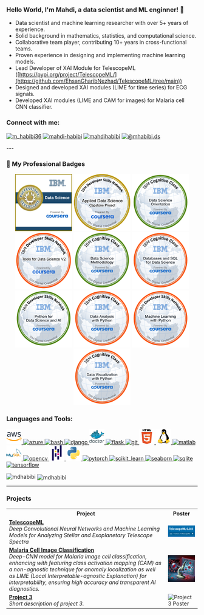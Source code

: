 ### Hello World, I'm Mahdi, a data scientist and ML enginner! 👋
- Data scientist and machine learning researcher with over 5+ years of experience.
- Solid background in mathematics, statistics, and computational science.
- Collaborative team player, contributing 10+ years in cross-functional teams.
- Proven experience in designing and implementing machine learning models.
- Lead Developer of XAI Module for TelescopeML ([https://pypi.org/project/TelescopeML/](https://github.com/EhsanGharibNezhad/TelescopeML/tree/main))
- Designed and developed XAI modules (LIME for time series) for ECG signals.
- Developed XAI modules (LIME and CAM for images) for Malaria cell CNN classifier.

<h3 align="left">Connect with me:</h3>
<p align="left">
<a href="https://twitter.com/m_habibi36" target="blank"><img align="center" src="https://raw.githubusercontent.com/rahuldkjain/github-profile-readme-generator/master/src/images/icons/Social/twitter.svg" alt="m_habibi36" height="30" width="40" /></a>
<a href="https://linkedin.com/in/mahdi-habibi" target="blank"><img align="center" src="https://raw.githubusercontent.com/rahuldkjain/github-profile-readme-generator/master/src/images/icons/Social/linked-in-alt.svg" alt="mahdi-habibi" height="30" width="40" /></a>
<a href="https://kaggle.com/mahdihabibi" target="blank"><img align="center" src="https://raw.githubusercontent.com/rahuldkjain/github-profile-readme-generator/master/src/images/icons/Social/kaggle.svg" alt="mahdihabibi" height="30" width="40" /></a>
<a href="https://medium.com/@mhabibi.ds" target="blank"><img align="center" src="https://raw.githubusercontent.com/rahuldkjain/github-profile-readme-generator/master/src/images/icons/Social/medium.svg" alt="@mhabibi.ds" height="30" width="40" /></a>
</p>
---

### 🏅 My Professional Badges

<p align="center">
  <a href="https://www.credly.com/badges/bc43b40a-eef4-4f7a-8f9d-ed97f8b4419e/public_url"><img src="./data-science-professional-certificate-v2.png" width="150"></a>
  <a href="https://www.credly.com/badges/7ea6a665-c975-468c-a385-b84c8dfcb485/public_url"><img src="./applied-data-science-capstone.1.png" width="150"></a>
  <a href="https://www.credly.com/badges/fe0dc299-dd44-416d-827f-be2bfb5d4ac1/public_url"><img src="./data-science-orientation.png" width="150"></a>
  <a href="https://www.credly.com/badges/517ed3bd-99e0-4e06-a71a-7b4c608b38bb/public_url"><img src="./tools-for-data-science-v2.png" width="150"></a>
  <a href="https://www.credly.com/badges/4c44dda4-2eb8-4ecc-ac33-28893e13b6bc/public_url"><img src="./Data_Science_Methodology_Foundational.png" width="150"></a>
  <a href="https://www.credly.com/badges/81761b38-53d2-4f47-8dee-42dc1a9af259/public_url"><img src="./databases-and-sql-for-data-science.png" width="150"></a>
  <a href="https://www.credly.com/badges/477bb76c-b576-45df-80d0-786e5f52e0b2/public_url"><img src="./python-for-data-science-and-ai.png" width="150"></a>
  <a href="https://www.credly.com/badges/af63bb30-cacf-4bd3-8782-946aa34b3dfe/public_url"><img src="./data-analysis-with-python (1).png" width="150"></a>
  <a href="https://www.credly.com/badges/57740ecd-223d-40c9-8d14-814e19b17b46/public_url"><img src="./machine-learning-with-python (1).png" width="150"></a>
  <a href="https://www.credly.com/badges/7ccde3f1-f520-4186-87b3-b68ba1334d9a/public_url"><img src="./data-visualization-with-python.png" width="150"></a>
</p>

<h3 align="left">Languages and Tools:</h3>
<p align="left"> <a href="https://aws.amazon.com" target="_blank" rel="noreferrer"> <img src="https://raw.githubusercontent.com/devicons/devicon/master/icons/amazonwebservices/amazonwebservices-original-wordmark.svg" alt="aws" width="40" height="40"/> </a> <a href="https://azure.microsoft.com/en-in/" target="_blank" rel="noreferrer"> <img src="https://www.vectorlogo.zone/logos/microsoft_azure/microsoft_azure-icon.svg" alt="azure" width="40" height="40"/> </a> <a href="https://www.gnu.org/software/bash/" target="_blank" rel="noreferrer"> <img src="https://www.vectorlogo.zone/logos/gnu_bash/gnu_bash-icon.svg" alt="bash" width="40" height="40"/> </a> <a href="https://www.djangoproject.com/" target="_blank" rel="noreferrer"> <img src="https://cdn.worldvectorlogo.com/logos/django.svg" alt="django" width="40" height="40"/> </a> <a href="https://www.docker.com/" target="_blank" rel="noreferrer"> <img src="https://raw.githubusercontent.com/devicons/devicon/master/icons/docker/docker-original-wordmark.svg" alt="docker" width="40" height="40"/> </a> <a href="https://flask.palletsprojects.com/" target="_blank" rel="noreferrer"> <img src="https://www.vectorlogo.zone/logos/pocoo_flask/pocoo_flask-icon.svg" alt="flask" width="40" height="40"/> </a> <a href="https://git-scm.com/" target="_blank" rel="noreferrer"> <img src="https://www.vectorlogo.zone/logos/git-scm/git-scm-icon.svg" alt="git" width="40" height="40"/> </a> <a href="https://www.w3.org/html/" target="_blank" rel="noreferrer"> <img src="https://raw.githubusercontent.com/devicons/devicon/master/icons/html5/html5-original-wordmark.svg" alt="html5" width="40" height="40"/> </a> <a href="https://www.linux.org/" target="_blank" rel="noreferrer"> <img src="https://raw.githubusercontent.com/devicons/devicon/master/icons/linux/linux-original.svg" alt="linux" width="40" height="40"/> </a> <a href="https://www.mathworks.com/" target="_blank" rel="noreferrer"> <img src="https://upload.wikimedia.org/wikipedia/commons/2/21/Matlab_Logo.png" alt="matlab" width="40" height="40"/> </a> <a href="https://www.mysql.com/" target="_blank" rel="noreferrer"> <img src="https://raw.githubusercontent.com/devicons/devicon/master/icons/mysql/mysql-original-wordmark.svg" alt="mysql" width="40" height="40"/> </a> <a href="https://opencv.org/" target="_blank" rel="noreferrer"> <img src="https://www.vectorlogo.zone/logos/opencv/opencv-icon.svg" alt="opencv" width="40" height="40"/> </a> <a href="https://pandas.pydata.org/" target="_blank" rel="noreferrer"> <img src="https://raw.githubusercontent.com/devicons/devicon/2ae2a900d2f041da66e950e4d48052658d850630/icons/pandas/pandas-original.svg" alt="pandas" width="40" height="40"/> </a> <a href="https://www.python.org" target="_blank" rel="noreferrer"> <img src="https://raw.githubusercontent.com/devicons/devicon/master/icons/python/python-original.svg" alt="python" width="40" height="40"/> </a> <a href="https://pytorch.org/" target="_blank" rel="noreferrer"> <img src="https://www.vectorlogo.zone/logos/pytorch/pytorch-icon.svg" alt="pytorch" width="40" height="40"/> </a> <a href="https://scikit-learn.org/" target="_blank" rel="noreferrer"> <img src="https://upload.wikimedia.org/wikipedia/commons/0/05/Scikit_learn_logo_small.svg" alt="scikit_learn" width="40" height="40"/> </a> <a href="https://seaborn.pydata.org/" target="_blank" rel="noreferrer"> <img src="https://seaborn.pydata.org/_images/logo-mark-lightbg.svg" alt="seaborn" width="40" height="40"/> </a> <a href="https://www.sqlite.org/" target="_blank" rel="noreferrer"> <img src="https://www.vectorlogo.zone/logos/sqlite/sqlite-icon.svg" alt="sqlite" width="40" height="40"/> </a> <a href="https://www.tensorflow.org" target="_blank" rel="noreferrer"> <img src="https://www.vectorlogo.zone/logos/tensorflow/tensorflow-icon.svg" alt="tensorflow" width="40" height="40"/> </a> </p>

<p><img align="left" src="https://github-readme-stats.vercel.app/api/top-langs?username=mdhabibi&show_icons=true&locale=en&layout=compact" alt="mdhabibi" /></p>

<p>&nbsp;<img align="center" src="https://github-readme-stats.vercel.app/api?username=mdhabibi&show_icons=true&locale=en" alt="mdhabibi" /></p>

---

### Projects

<table>
  <tr>
    <th>Project</th>
    <th>Poster</th>
  </tr>
  <tr>
    <td>
      <a href="https://github.com/mdhabibi/CNN-Predictor-for-Malaria_Cells-LIME-CAM.git"><strong>TelescopeML</strong></a><br>
      <em>Deep Convolutional Neural Networks and Machine Learning Models for Analyzing Stellar and Exoplanetary Telescope Spectra</em>
    </td>
    <td><img src="TelescopeML.png" alt="Project 1 Poster" width="200"></td>
  </tr>
  <tr>
    <td>
      <a href="https://github.com/mdhabibi/CNN-Predictor-for-Malaria_Cells-LIME-CAM.git"><strong>Malaria Cell Image Classification</strong></a><br>
      <em>Deep-CNN model for Malaria image cell classification, enhancing with featuring class activation mapping (CAM) as a non-agnostic technique for anomaly localization as well as LIME (Local Interpretable-agnostic Explanation) for interpretability, ensuring high accuracy and transparent AI diagnostics.</em>
    </td>
    <td><img src="MalariaClassifierArtImage.png" alt="Project 1 Poster" width="200"></td>
  </tr>
  <tr>
    <td>
      <a href="https://github.com/yourusername/yourproject3"><strong>Project 3</strong></a><br>
      <em>Short description of project 3.</em>
    </td>
    <td><img src="path/to/your/project3-poster.png" alt="Project 3 Poster" width="200"></td>
  </tr>
  <!-- Add more projects as needed -->
</table>
